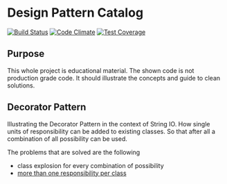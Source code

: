 Design Pattern Catalog
======================

[![Build Status](https://travis-ci.org/sassman/pattern-catalog-php.svg?branch=master)](https://travis-ci.org/sassman/pattern-catalog-php)
[![Code Climate](https://codeclimate.com/github/sassman/pattern-catalog-php/badges/gpa.svg)](https://codeclimate.com/github/sassman/pattern-catalog-php)
[![Test Coverage](https://codeclimate.com/github/sassman/pattern-catalog-php/badges/coverage.svg)](https://codeclimate.com/github/sassman/pattern-catalog-php/coverage)

Purpose
-------

This whole project is educational material. The shown code is not production grade code.
It should illustrate the concepts and guide to clean solutions.

Decorator Pattern
-----------------

Illustrating the Decorator Pattern in the context of String IO. How single units of responsibility can be added to existing
 classes. So that after all a combination of all possibility can be used. 

The problems that are solved are the following

 * class explosion for every combination of possibility
 * [more than one responsibility per class](https://www.hanselminutes.com/145/solid-principles-with-uncle-bob-robert-c-martin)